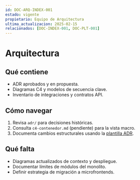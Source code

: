 ```yaml
---
id: DOC-ARQ-INDEX-001
estado: vigente
propietario: Equipo de Arquitectura
ultima_actualizacion: 2025-02-15
relacionados: [DOC-INDEX-001, DOC-PLT-001]
---
```

# Arquitectura

## Qué contiene
- ADR aprobados y en propuesta.
- Diagramas C4 y modelos de secuencia clave.
- Inventario de integraciones y contratos API.

## Cómo navegar
1. Revisa `adr/` para decisiones históricas.
2. Consulta `c4-contenedor.md` (pendiente) para la vista macro.
3. Documenta cambios estructurales usando la [plantilla ADR](../01-gobernanza/plantillas/adr-template.md).

## Qué falta
- Diagramas actualizados de contexto y despliegue.
- Documentar límites de módulos del monolito.
- Definir estrategia de migración a microfrontends.
